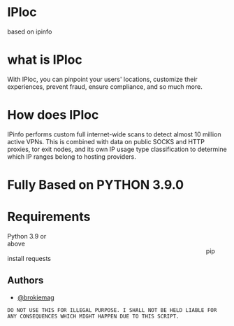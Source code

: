 # IPloc
based on ipinfo
# what is IPloc
With IPloc, you can pinpoint your users' locations, customize their experiences, prevent fraud, ensure compliance, and so much more.
# How does IPloc
IPinfo performs custom full internet-wide scans to detect almost 10 million active VPNs. This is combined with data on public SOCKS and HTTP proxies, tor exit nodes, and its own IP usage type classification to determine which IP ranges belong to hosting providers.

# Fully Based on PYTHON 3.9.0

# Requirements 
Python 3.9 or above⠀⠀⠀⠀⠀⠀⠀⠀⠀⠀⠀⠀⠀⠀⠀⠀⠀⠀⠀⠀⠀⠀⠀⠀⠀⠀⠀⠀⠀⠀⠀⠀⠀⠀⠀⠀⠀⠀⠀⠀⠀⠀⠀⠀⠀⠀⠀⠀⠀⠀⠀⠀⠀⠀⠀⠀⠀⠀⠀⠀⠀⠀⠀⠀⠀⠀⠀⠀⠀⠀⠀⠀⠀⠀⠀⠀⠀⠀⠀⠀⠀⠀⠀⠀⠀⠀⠀
⠀⠀pip install requests

## Authors

- [@brokiemag](https://www.github.com/brokiemag)

  
``DO NOT USE THIS FOR ILLEGAL PURPOSE. I SHALL NOT BE HELD LIABLE FOR ANY CONSEQUENCES WHICH MIGHT HAPPEN DUE TO THIS SCRIPT.``
